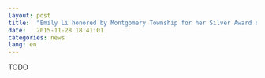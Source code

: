 ```yaml
---
layout: post
title:  "Emily Li honored by Montgomery Township for her Silver Award of “Water Cube Cup” Overseas Chinese Youth Singing Contest in Beijing"
date:   2015-11-28 18:41:01
categories: news
lang: en
---
```

TODO